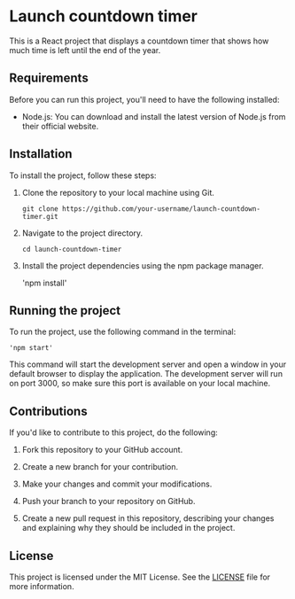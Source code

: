 # Launch countdown timer

This is a React project that displays a countdown timer that shows how much time is left until the end of the year.

## Requirements
Before you can run this project, you'll need to have the following installed:

* Node.js: You can download and install the latest version of Node.js from their official website.

## Installation
To install the project, follow these steps:

1. Clone the repository to your local machine using Git.

    `git clone https://github.com/your-username/launch-countdown-timer.git`

2. Navigate to the project directory.

    `cd launch-countdown-timer`

3. Install the project dependencies using the npm package manager.

    'npm install'

## Running the project

To run the project, use the following command in the terminal:

    'npm start'

This command will start the development server and open a window in your default browser to display the application. The development server will run on port 3000, so make sure this port is available on your local machine.

## Contributions

If you'd like to contribute to this project, do the following:

1. Fork this repository to your GitHub account.

2. Create a new branch for your contribution.

3. Make your changes and commit your modifications.

4. Push your branch to your repository on GitHub.

5. Create a new pull request in this repository, describing your changes and explaining why they should be included in the project.

## License

This project is licensed under the MIT License. See the [LICENSE](./LICENCE.md) file for more information.
